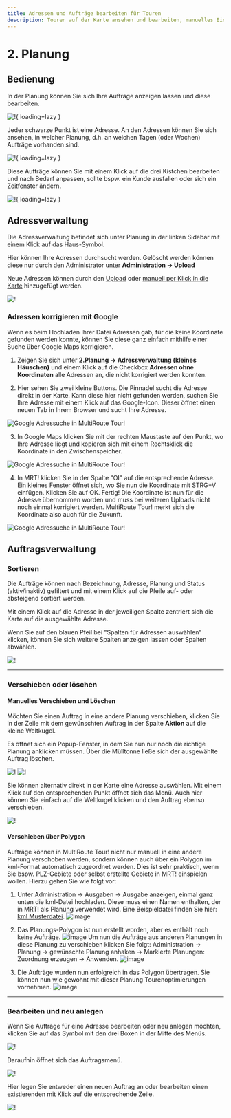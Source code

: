 ```yaml
---
title: Adressen und Aufträge bearbeiten für Touren
description: Touren auf der Karte ansehen und bearbeiten, manuelles Eingreifen bei Ausreißeradressen, Darstellung auf der Karte
---
```


# **2. Planung**

## Bedienung
In der Planung können Sie sich Ihre Aufträge anzeigen lassen und diese bearbeiten.

![!](assets/planung_v1.jpg){ loading=lazy }

Jeder schwarze Punkt ist eine Adresse. An den Adressen können Sie sich ansehen, in welcher Planung, d.h. an welchen Tagen (oder Wochen) Aufträge vorhanden sind. 

![!](assets/Auftrag_an_Adresse.jpg){ loading=lazy }

Diese Aufträge können Sie mit einem Klick auf die drei Kistchen bearbeiten und nach Bedarf anpassen, sollte bspw. ein Kunde ausfallen oder sich ein Zeitfenster ändern. 

![!](assets/Auftragsinfos.jpg){ loading=lazy }

## Adressverwaltung

Die Adressverwaltung befindet sich unter Planung in der linken Sidebar mit einem Klick auf das Haus-Symbol.

Hier können Ihre Adressen durchsucht werden. Gelöscht werden können diese nur durch den Administrator unter **Administration -> Upload**

Neue Adressen können durch den [Upload](../upload) oder [manuell per Klick in die Karte](../tipps/#adressen-neu-anlegen) hinzugefügt werden.

![!](assets/Adressverwaltung2.png)

### Adressen korrigieren mit Google

Wenn es beim Hochladen Ihrer Datei Adressen gab, für die keine Koordinate gefunden werden konnte, können Sie diese ganz einfach mithilfe einer Suche über Google Maps korrigieren. 

1) Zeigen Sie sich unter **2.Planung -> Adressverwaltung (kleines Häuschen)** und einem Klick auf die Checkbox **Adressen ohne Koordinaten** alle Adressen an, die nicht korrigiert werden konnten.

2) Hier sehen Sie zwei kleine Buttons. Die Pinnadel sucht die Adresse direkt in der Karte. Kann diese hier nicht gefunden werden, suchen Sie Ihre Adresse mit einem Klick auf das Google-Icon. Dieser öffnet einen neuen Tab in Ihrem Browser und sucht Ihre Adresse. 

![Google Adressuche in MultiRoute Tour!](https://user-images.githubusercontent.com/47481567/155503407-206091aa-9cd5-4caa-9f2e-6423dd7a75e9.png "Google Adressuche in MultiRoute Tour!")

3) In Google Maps klicken Sie mit der rechten Maustaste auf den Punkt, wo Ihre Adresse liegt und kopieren sich mit einem Rechtsklick die Koordinate in den Zwischenspeicher.

![Google Adressuche in MultiRoute Tour!](https://user-images.githubusercontent.com/47481567/155503600-f4706688-aa34-45dd-89a8-d6bf8fcf4bcb.png "Google Adressuche in MultiRoute Tour!")

4) In MRT! klicken Sie in der Spalte "OI" auf die entsprechende Adresse. Ein kleines Fenster öffnet sich, wo Sie nun die Koordinate mit STRG+V einfügen. Klicken Sie auf OK. Fertig! Die Koordinate ist nun für die Adresse übernommen worden und muss bei weiteren Uploads nicht noch einmal korrigiert werden. MultiRoute Tour! merkt sich die Koordinate also auch für die Zukunft.

![Google Adressuche in MultiRoute Tour!](https://user-images.githubusercontent.com/47481567/155503658-e52cd21d-3a7f-411b-9fdf-fde5f9a54d89.png "Google Adressuche in MultiRoute Tour!")

## Auftragsverwaltung

### Sortieren

Die Aufträge können nach Bezeichnung, Adresse, Planung und Status (aktiv/inaktiv) gefiltert und mit einem Klick auf die Pfeile auf- oder absteigend sortiert werden. 

Mit einem Klick auf die Adresse in der jeweiligen Spalte zentriert sich die Karte auf die ausgewählte Adresse.

Wenn Sie auf den blauen Pfeil bei "Spalten für Adressen auswählen" klicken, können Sie sich weitere Spalten anzeigen lassen oder Spalten abwählen.

![!](assets/Auftragsverwaltung.png)

***

### Verschieben oder löschen

#### Manuelles Verschieben und Löschen
Möchten Sie einen Auftrag in eine andere Planung verschieben, klicken Sie in der Zeile mit dem gewünschten Auftrag in der Spalte **Aktion** auf die kleine Weltkugel. 

Es öffnet sich ein Popup-Fenster, in dem Sie nun nur noch die richtige Planung anklicken müssen. Über die Mülltonne ließe sich der ausgewählte Auftrag löschen.

![!](assets/verschieben.png) ![!](assets/verschieben2.png)

Sie können alternativ direkt in der Karte eine Adresse auswählen. Mit einem Klick auf den entsprechenden Punkt öffnet sich das Menü. Auch hier können Sie einfach auf die Weltkugel klicken und den Auftrag ebenso verschieben.

![!](assets/verschieben3.png)

#### Verschieben über Polygon
Aufträge können in MultiRoute Tour! nicht nur manuell in eine andere Planung verschoben werden, sondern können auch über ein Polygon im kml-Format automatisch zugeordnet werden. Dies ist sehr praktisch, wenn Sie bspw. PLZ-Gebiete oder selbst erstellte Gebiete in MRT! einspielen wollen. Hierzu gehen Sie wie folgt vor: 

1. Unter Administration -> Ausgaben -> Ausgabe anzeigen, einmal ganz unten die kml-Datei hochladen. Diese muss einen Namen enthalten, der in MRT! als Planung verwendet wird. Eine Beispieldatei finden Sie hier: [kml Musterdatei](assets/downloads/Testdatei.kml).
![image](https://github.com/user-attachments/assets/b336d1b6-afc3-4687-9cbb-85dc744a66b5)

2. Das Planungs-Polygon ist nun erstellt worden, aber es enthält noch keine Aufträge. 
![image](https://github.com/user-attachments/assets/c31fa0a2-1e4a-499f-8806-3993d923b02d)
Um nun die Aufträge aus anderen Planungen in diese Planung zu verschieben klicken Sie folgt: Administration -> Planung -> gewünschte Planung anhaken -> Markierte Planungen: Zuordnung erzeugen -> Anwenden.
![image](https://github.com/user-attachments/assets/ca6ed2d2-5e4b-4da0-b1c3-5fd1855bfc72)

3. Die Aufträge wurden nun erfolgreich in das Polygon übertragen. Sie können nun wie gewohnt mit dieser Planung Tourenoptimierungen vornehmen.
![image](https://github.com/user-attachments/assets/89e79bce-c5ab-4266-bdf1-e16544a17dd4)

***

### Bearbeiten und neu anlegen


Wenn Sie Aufträge für eine Adresse bearbeiten oder neu anlegen möchten, klicken Sie auf das Symbol mit den drei Boxen in der Mitte des Menüs.

![!](assets/Bearbeiten.png)

Daraufhin öffnet sich das Auftragsmenü.

![!](assets/Liste.png)

Hier legen Sie entweder einen neuen Auftrag an oder bearbeiten einen existierenden mit Klick auf die entsprechende Zeile.

![!](assets/Neu.png)

